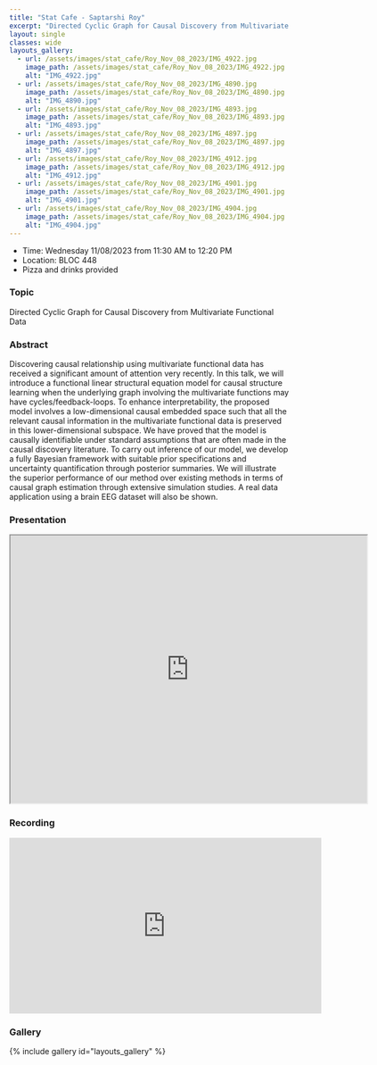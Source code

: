 ```yaml
---
title: "Stat Cafe - Saptarshi Roy"
excerpt: "Directed Cyclic Graph for Causal Discovery from Multivariate Functional Data"
layout: single
classes: wide
layouts_gallery:
  - url: /assets/images/stat_cafe/Roy_Nov_08_2023/IMG_4922.jpg
    image_path: /assets/images/stat_cafe/Roy_Nov_08_2023/IMG_4922.jpg
    alt: "IMG_4922.jpg"
  - url: /assets/images/stat_cafe/Roy_Nov_08_2023/IMG_4890.jpg
    image_path: /assets/images/stat_cafe/Roy_Nov_08_2023/IMG_4890.jpg
    alt: "IMG_4890.jpg"
  - url: /assets/images/stat_cafe/Roy_Nov_08_2023/IMG_4893.jpg
    image_path: /assets/images/stat_cafe/Roy_Nov_08_2023/IMG_4893.jpg
    alt: "IMG_4893.jpg"
  - url: /assets/images/stat_cafe/Roy_Nov_08_2023/IMG_4897.jpg
    image_path: /assets/images/stat_cafe/Roy_Nov_08_2023/IMG_4897.jpg
    alt: "IMG_4897.jpg"
  - url: /assets/images/stat_cafe/Roy_Nov_08_2023/IMG_4912.jpg
    image_path: /assets/images/stat_cafe/Roy_Nov_08_2023/IMG_4912.jpg
    alt: "IMG_4912.jpg"
  - url: /assets/images/stat_cafe/Roy_Nov_08_2023/IMG_4901.jpg
    image_path: /assets/images/stat_cafe/Roy_Nov_08_2023/IMG_4901.jpg
    alt: "IMG_4901.jpg"
  - url: /assets/images/stat_cafe/Roy_Nov_08_2023/IMG_4904.jpg
    image_path: /assets/images/stat_cafe/Roy_Nov_08_2023/IMG_4904.jpg
    alt: "IMG_4904.jpg"
---
```


- Time: Wednesday 11/08/2023 from 11:30 AM to 12:20 PM
- Location: BLOC 448
- Pizza and drinks provided
<!--- - [Presentation]({{ "/assets/files/stat_cafe/Roy_Nov_08_2023/StatCafe_Saptarshi_slides.pdf" | relative_url }}) -->
<!--- - [Recording](https://www.youtube.com/watch?v=t4VY77mvduU) -->

### Topic
Directed Cyclic Graph for Causal Discovery from Multivariate Functional Data


### Abstract
Discovering causal relationship using multivariate functional data has received a significant amount of attention very recently. In this talk, we will introduce a functional linear structural equation model for causal structure learning when the underlying graph involving the multivariate functions may have cycles/feedback-loops. To enhance interpretability, the proposed model involves a low-dimensional causal embedded space such that all the relevant causal information in the multivariate functional data is preserved in this lower-dimensional subspace. We have proved that the model is causally identifiable under standard assumptions that are often made in the causal discovery literature. To carry out inference of our model, we develop a fully Bayesian framework with suitable prior specifications and uncertainty quantification through posterior summaries. We will illustrate the superior performance of our method over existing methods in terms of causal graph estimation through extensive simulation studies. A real data application using a brain EEG dataset will also be shown.



### Presentation
<iframe src="https://drive.google.com/file/d/1x5OzF0lpUw5B9p5rBE8bz1nNhGWawiIn/preview" width="640" height="480" allow="autoplay"></iframe>

### Recording
<iframe width="560" height="315" src="https://www.youtube.com/embed/t4VY77mvduU?si=zlHxcvjuLLRUnstc" title="YouTube video player" frameborder="0" allow="accelerometer; autoplay; clipboard-write; encrypted-media; gyroscope; picture-in-picture; web-share" allowfullscreen></iframe>

### Gallery 

{% include gallery id="layouts_gallery" %}



